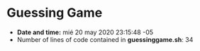 # Guessing Game
- **Date and time:**
mié 20 may 2020 23:15:48 -05
- Number of lines of code contained in **guessinggame.sh**:
34
